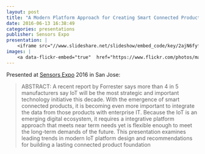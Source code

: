 ```yaml
---
layout: post
title: "A Modern Platform Approach for Creating Smart Connected Products"
date: 2016-06-13 16:38:49
categories: presentations
publisher: Sensors Expo
presentation: |
    <iframe src="//www.slideshare.net/slideshow/embed_code/key/2ajN6fyfD0bH9C" width="595" height="485" frameborder="0" marginwidth="0" marginheight="0" scrolling="no" style="border:1px solid #CCC; border-width:1px; margin-bottom:5px; max-width: 100%;" allowfullscreen> </iframe> <div style="margin-bottom:5px"> <strong> <a href="//www.slideshare.net/MarkBenson5/a-modern-platform-approach-for-creating-smart-connected-products" title="A Modern Platform Approach for Creating Smart Connected Products" target="_blank">A Modern Platform Approach for Creating Smart Connected Products</a> </strong> from <strong><a target="_blank" href="//www.slideshare.net/MarkBenson5">Mark Benson</a></strong> </div>
images: |
    <a data-flickr-embed="true"  href="https://www.flickr.com/photos/markbenson/albums/72157678272569736" title="2016 Sensors Expo San Jose"><img src="https://c4.staticflickr.com/1/355/31800074251_a131966c71_z.jpg" width="640" height="480" alt="2016 Sensors Expo San Jose"></a><script async src="//embedr.flickr.com/assets/client-code.js" charset="utf-8"></script>
---
```


Presented at [Sensors Expo](http://www.sensorsexpo.com/) 2016 in San Jose:

> ABSTRACT: A recent report by Forrester says more than 4 in 5 manufacturers say IoT will be the most strategic and important technology initiative this decade. With the emergence of smart connected products, it is becoming even more important to integrate the data from those products with enterprise IT. Because the IoT is an emerging digital ecosystem, it requires a integrative platform approach that meets near term needs yet is flexible enough to meet the long-term demands of the future. This presentation examines leading trends in modern IoT platform design and recommendations for building a lasting connected product foundation

